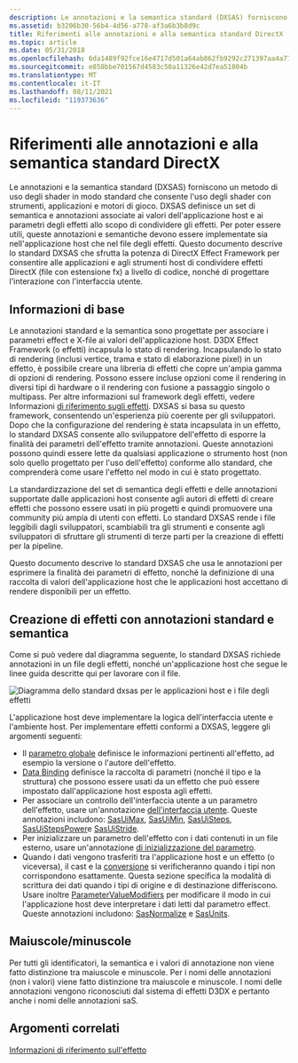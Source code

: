```yaml
---
description: Le annotazioni e la semantica standard (DXSAS) forniscono un metodo di uso degli shader in modo standard che consente l'uso degli shader con strumenti, applicazioni e motori di gioco.
ms.assetid: b3206b30-56b4-4d56-a778-af3a6b3b8d9c
title: Riferimenti alle annotazioni e alla semantica standard DirectX
ms.topic: article
ms.date: 05/31/2018
ms.openlocfilehash: 6da1489f92fce16e4717d501a64ab862fb9292c271397aa4a77e00e74c2e7952
ms.sourcegitcommit: e858bbe701567d4583c50a11326e42d7ea51804b
ms.translationtype: MT
ms.contentlocale: it-IT
ms.lasthandoff: 08/11/2021
ms.locfileid: "119373636"
---
```

# <a name="directx-standard-annotations-and-semantics-reference"></a>Riferimenti alle annotazioni e alla semantica standard DirectX

Le annotazioni e la semantica standard (DXSAS) forniscono un metodo di uso degli shader in modo standard che consente l'uso degli shader con strumenti, applicazioni e motori di gioco. DXSAS definisce un set di semantica e annotazioni associate ai valori dell'applicazione host e ai parametri degli effetti allo scopo di condividere gli effetti. Per poter essere utili, queste annotazioni e semantiche devono essere implementate sia nell'applicazione host che nel file degli effetti. Questo documento descrive lo standard DXSAS che sfrutta la potenza di DirectX Effect Framework per consentire alle applicazioni e agli strumenti host di condividere effetti DirectX (file con estensione fx) a livello di codice, nonché di progettare l'interazione con l'interfaccia utente.

## <a name="background-information"></a>Informazioni di base

Le annotazioni standard e la semantica sono progettate per associare i parametri effect e X-file ai valori dell'applicazione host. D3DX Effect Framework (o effetti) incapsula lo stato di rendering. Incapsulando lo stato di rendering (inclusi vertice, trama e stato di elaborazione pixel) in un effetto, è possibile creare una libreria di effetti che copre un'ampia gamma di opzioni di rendering. Possono essere incluse opzioni come il rendering in diversi tipi di hardware o il rendering con fusione a passaggio singolo o multipass. Per altre informazioni sul framework degli effetti, vedere Informazioni [di riferimento sugli effetti](dx9-graphics-reference-effects.md). DXSAS si basa su questo framework, consentendo un'esperienza più coerente per gli sviluppatori. Dopo che la configurazione del rendering è stata incapsulata in un effetto, lo standard DXSAS consente allo sviluppatore dell'effetto di esporre la finalità dei parametri dell'effetto tramite annotazioni. Queste annotazioni possono quindi essere lette da qualsiasi applicazione o strumento host (non solo quello progettato per l'uso dell'effetto) conforme allo standard, che comprenderà come usare l'effetto nel modo in cui è stato progettato.

La standardizzazione del set di semantica degli effetti e delle annotazioni supportate dalle applicazioni host consente agli autori di effetti di creare effetti che possono essere usati in più progetti e quindi promuovere una community più ampia di utenti con effetti. Lo standard DXSAS rende i file leggibili dagli sviluppatori, scambiabili tra gli strumenti e consente agli sviluppatori di sfruttare gli strumenti di terze parti per la creazione di effetti per la pipeline.

Questo documento descrive lo standard DXSAS che usa le annotazioni per esprimere la finalità dei parametri di effetto, nonché la definizione di una raccolta di valori dell'applicazione host che le applicazioni host accettano di rendere disponibili per un effetto.

## <a name="authoring-effects-with-standard-annotations-and-semantics"></a>Creazione di effetti con annotazioni standard e semantica

Come si può vedere dal diagramma seguente, lo standard DXSAS richiede annotazioni in un file degli effetti, nonché un'applicazione host che segue le linee guida descritte qui per lavorare con il file.

![Diagramma dello standard dxsas per le applicazioni host e i file degli effetti](images/sas-2.png)

L'applicazione host deve implementare la logica dell'interfaccia utente e l'ambiente host. Per implementare effetti conformi a DXSAS, leggere gli argomenti seguenti:

-   Il [parametro globale](global-parameter.md) definisce le informazioni pertinenti all'effetto, ad esempio la versione o l'autore dell'effetto.
-   [Data Binding](data-binding.md) definisce la raccolta di parametri (nonché il tipo e la struttura) che possono essere usati da un effetto che può essere impostato dall'applicazione host esposta agli effetti.
-   Per associare un controllo dell'interfaccia utente a un parametro dell'effetto, usare un'annotazione [dell'interfaccia utente](ui-annotation.md). Queste annotazioni includono: [SasUiMax](ui-annotation.md), [SasUiMin](ui-annotation.md), [SasUiSteps](ui-annotation.md), [SasUiStepsPower](ui-annotation.md)e [SasUiStride](ui-annotation.md).
-   Per inizializzare un parametro dell'effetto con i dati contenuti in un file esterno, usare un'annotazione [di inizializzazione del parametro](parameter-initialization-annotation.md).
-   Quando i dati vengono trasferiti tra l'applicazione host e un effetto (o viceversa), il cast e la [conversione](casting-and-conversion.md) si verificheranno quando i tipi non corrispondono esattamente. Questa sezione specifica la modalità di scrittura dei dati quando i tipi di origine e di destinazione differiscono. Usare inoltre [ParameterValueModifiers](casting-and-conversion.md) per modificare il modo in cui l'applicazione host deve interpretare i dati letti dal parametro effect. Queste annotazioni includono: [SasNormalize](casting-and-conversion.md) e [SasUnits](casting-and-conversion.md).

## <a name="case-sensitivity"></a>Maiuscole/minuscole

Per tutti gli identificatori, la semantica e i valori di annotazione non viene fatto distinzione tra maiuscole e minuscole. Per i nomi delle annotazioni (non i valori) viene fatto distinzione tra maiuscole e minuscole. I nomi delle annotazioni vengono riconosciuti dal sistema di effetti D3DX e pertanto anche i nomi delle annotazioni saS.

## <a name="related-topics"></a>Argomenti correlati

<dl> <dt>

[Informazioni di riferimento sull'effetto](dx9-graphics-reference-effects.md)
</dt> </dl>

 

 




